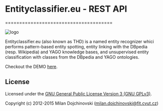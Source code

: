 # Entityclassifier.eu - REST API
======================================

![logo](https://docs.google.com/drawings/d/1pSLyXRntuzlYuuBHwoUJwP8Zqcu9NgsQtuqT-hdbrlA/pub?w=611&amp;h=100)

Entityclassifier.eu (also known as THD) is a named entity recognizer whici performs pattern-based entity spotting, entity linking with the DBpedia (resp. Wikipedia) and YAGO knowledge bases, and unsupervised entity classification with classes from the DBpedia and YAGO ontologies.

Checkout the DEMO [here](http://entityclassifier.eu/thd/).


License
------

Licensed under the [GNU General Public License Version 3 (GNU GPLv3)](http://www.gnu.org/licenses/gpl.html).

Copyright (c) 2012-2015 Milan Dojchinovski (<milan.dojchinovski@fit.cvut.cz>)